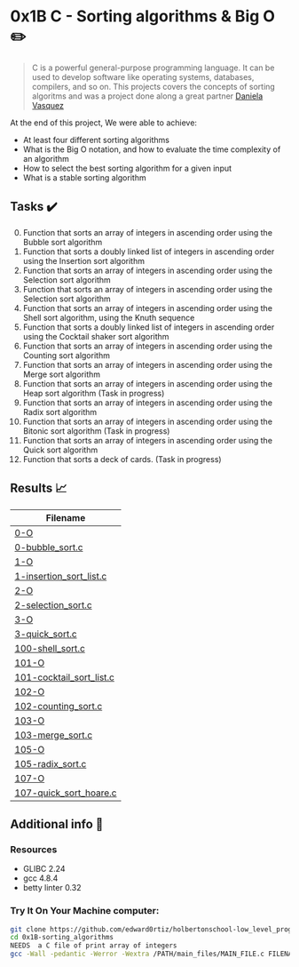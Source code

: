 # 0x1B C - Sorting algorithms & Big O :pencil2:

> C is a powerful general-purpose programming language. It can be used to develop software like operating systems, databases, compilers, and so on. This projects covers the concepts of sorting algoritms and was a project done along a great partner [Daniela Vasquez](https://github.com/DaniVasq)

At the end of this project, We were able to achieve:
  
* At least four different sorting algorithms
* What is the Big O notation, and how to evaluate the time complexity of an algorithm
* How to select the best sorting algorithm for a given input
* What is a stable sorting algorithm

## Tasks :heavy_check_mark:

0. Function that sorts an array of integers in ascending order using the Bubble sort algorithm
1. Function that sorts a doubly linked list of integers in ascending order using the Insertion sort algorithm
2. Function that sorts an array of integers in ascending order using the Selection sort algorithm
3. Function that sorts an array of integers in ascending order using the Selection sort algorithm
4. Function that sorts an array of integers in ascending order using the Shell sort algorithm, using the Knuth sequence
5. Function that sorts a doubly linked list of integers in ascending order using the Cocktail shaker sort algorithm
6. Function that sorts an array of integers in ascending order using the Counting sort algorithm
7. Function that sorts an array of integers in ascending order using the Merge sort algorithm
8. Function that sorts an array of integers in ascending order using the Heap sort algorithm (Task in progress)
9. Function that sorts an array of integers in ascending order using the Radix sort algorithm
10. Function that sorts an array of integers in ascending order using the Bitonic sort algorithm (Task in progress)
11. Function that sorts an array of integers in ascending order using the Quick sort algorithm
12. Function that sorts a deck of cards. (Task in progress)


## Results :chart_with_upwards_trend:

| Filename |
| ------ |
| [0-O](https://github.com/edward0rtiz/holbertonschool-low_level_programming/blob/master/0x1B-sorting_algorithms/0-O)|
| [0-bubble_sort.c](https://github.com/edward0rtiz/holbertonschool-low_level_programming/blob/master/0x1B-sorting_algorithms/0-bubble_sort.c)|
| [1-O](https://github.com/edward0rtiz/holbertonschool-low_level_programming/blob/master/0x1B-sorting_algorithms/1-O)|
| [1-insertion_sort_list.c](https://github.com/edward0rtiz/holbertonschool-low_level_programming/blob/master/0x1B-sorting_algorithms/1-insertion_sort_list.c)|
| [2-O](https://github.com/edward0rtiz/holbertonschool-low_level_programming/blob/master/0x1B-sorting_algorithms/2-O)|
| [2-selection_sort.c](https://github.com/edward0rtiz/holbertonschool-low_level_programming/blob/master/0x1B-sorting_algorithms/2-selection_sort.c)|
| [3-O](https://github.com/edward0rtiz/holbertonschool-low_level_programming/blob/master/0x1B-sorting_algorithms/3-O)|
| [3-quick_sort.c](https://github.com/edward0rtiz/holbertonschool-low_level_programming/blob/master/0x1B-sorting_algorithms/3-quick_sort.c)|
| [100-shell_sort.c](https://github.com/edward0rtiz/holbertonschool-low_level_programming/blob/master/0x1B-sorting_algorithms/100-shell_sort.c)|
| [101-O](https://github.com/edward0rtiz/holbertonschool-low_level_programming/blob/master/0x1B-sorting_algorithms/101-O)|
| [101-cocktail_sort_list.c](https://github.com/edward0rtiz/holbertonschool-low_level_programming/blob/master/0x1B-sorting_algorithms/101-cocktail_sort_list.c)|
| [102-O](https://github.com/edward0rtiz/holbertonschool-low_level_programming/blob/master/0x1B-sorting_algorithms/102-O)|
| [102-counting_sort.c](https://github.com/edward0rtiz/holbertonschool-low_level_programming/blob/master/0x1B-sorting_algorithms/102-counting_sort.c)|
| [103-O](https://github.com/edward0rtiz/holbertonschool-low_level_programming/blob/master/0x1B-sorting_algorithms/103-O)|
| [103-merge_sort.c](https://github.com/edward0rtiz/holbertonschool-low_level_programming/blob/master/0x1B-sorting_algorithms/103-merge_sort.c)|
| [105-O](https://github.com/edward0rtiz/holbertonschool-low_level_programming/blob/master/0x1B-sorting_algorithms/105-O)|
| [105-radix_sort.c](https://github.com/edward0rtiz/holbertonschool-low_level_programming/blob/master/0x1B-sorting_algorithms/105-radix_sort.c)|
| [107-O](https://github.com/edward0rtiz/holbertonschool-low_level_programming/blob/master/0x1B-sorting_algorithms/107-O)|
| [107-quick_sort_hoare.c](https://github.com/edward0rtiz/holbertonschool-low_level_programming/blob/master/0x1B-sorting_algorithms/107-quick_sort_hoare.c)|

## Additional info :construction:
### Resources

- GLIBC 2.24
- gcc 4.8.4
- betty linter 0.32


### Try It On Your Machine computer:	
```bash
git clone https://github.com/edward0rtiz/holbertonschool-low_level_programming.git
cd 0x1B-sorting_algorithms
NEEDS  a C file of print array of integers
gcc -Wall -pedantic -Werror -Wextra /PATH/main_files/MAIN_FILE.c FILENAME.c -o NEW_FILENAME
```

